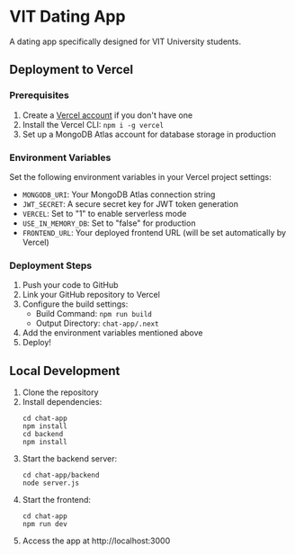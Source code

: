 # VIT Dating App

A dating app specifically designed for VIT University students.

## Deployment to Vercel

### Prerequisites

1. Create a [Vercel account](https://vercel.com/signup) if you don't have one
2. Install the Vercel CLI: `npm i -g vercel`
3. Set up a MongoDB Atlas account for database storage in production

### Environment Variables

Set the following environment variables in your Vercel project settings:

- `MONGODB_URI`: Your MongoDB Atlas connection string
- `JWT_SECRET`: A secure secret key for JWT token generation
- `VERCEL`: Set to "1" to enable serverless mode
- `USE_IN_MEMORY_DB`: Set to "false" for production
- `FRONTEND_URL`: Your deployed frontend URL (will be set automatically by Vercel)

### Deployment Steps

1. Push your code to GitHub
2. Link your GitHub repository to Vercel
3. Configure the build settings:
   - Build Command: `npm run build`
   - Output Directory: `chat-app/.next`
4. Add the environment variables mentioned above
5. Deploy!

## Local Development

1. Clone the repository
2. Install dependencies:
   ```
   cd chat-app
   npm install
   cd backend
   npm install
   ```
3. Start the backend server:
   ```
   cd chat-app/backend
   node server.js
   ```
4. Start the frontend:
   ```
   cd chat-app
   npm run dev
   ```
5. Access the app at http://localhost:3000
